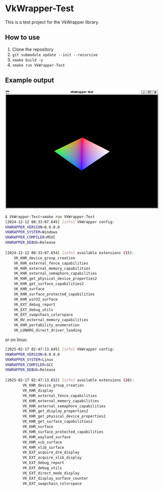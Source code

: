 # VkWrapper-Test

This is a test project for the VkWrapper library.

## How to use

1. Clone the repository
2. `git submodule update --init --recursive`
3. `xmake build -y`
4. `xmake run VkWrapper-Test`

## Example output

![Example Output](images/capture_app_release_02.png)

```sh
$ VkWrapper-Test>xmake run VkWrapper-Test
[2024-12-12 08:33:07.645] [info] VkWrapper config:
VKWRAPPER_VERSION=0.0.0.0
VKWRAPPER_SYSTEM=Windows
VKWRAPPER_COMPILER=MSVC
VKWRAPPER_DEBUG=Release

[2024-12-12 08:33:07.654] [info] available extensions (15):
    VK_KHR_device_group_creation
    VK_KHR_external_fence_capabilities
    VK_KHR_external_memory_capabilities
    VK_KHR_external_semaphore_capabilities
    VK_KHR_get_physical_device_properties2
    VK_KHR_get_surface_capabilities2
    VK_KHR_surface
    VK_KHR_surface_protected_capabilities
    VK_KHR_win32_surface
    VK_EXT_debug_report
    VK_EXT_debug_utils
    VK_EXT_swapchain_colorspace
    VK_NV_external_memory_capabilities
    VK_KHR_portability_enumeration
    VK_LUNARG_direct_driver_loading
```

or on linux:

```sh
[2025-02-17 02:47:13.645] [info] VkWrapper config:
VKWRAPPER_VERSION=0.0.0.0
VKWRAPPER_SYSTEM=Linux
VKWRAPPER_COMPILER=GCC
VKWRAPPER_DEBUG=Release

[2025-02-17 02:47:13.652] [info] available extensions (20):
        VK_KHR_device_group_creation
        VK_KHR_display
        VK_KHR_external_fence_capabilities
        VK_KHR_external_memory_capabilities
        VK_KHR_external_semaphore_capabilities
        VK_KHR_get_display_properties2
        VK_KHR_get_physical_device_properties2
        VK_KHR_get_surface_capabilities2
        VK_KHR_surface
        VK_KHR_surface_protected_capabilities
        VK_KHR_wayland_surface
        VK_KHR_xcb_surface
        VK_KHR_xlib_surface
        VK_EXT_acquire_drm_display
        VK_EXT_acquire_xlib_display
        VK_EXT_debug_report
        VK_EXT_debug_utils
        VK_EXT_direct_mode_display
        VK_EXT_display_surface_counter
        VK_EXT_swapchain_colorspace
```
